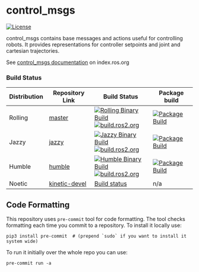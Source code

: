 control_msgs
===========
[![License](https://img.shields.io/badge/License-BSD_3_Clause-blue.svg)](https://opensource.org/license/bsd-3-clause)

control_msgs contains base messages and actions useful for controlling robots. It provides representations for controller setpoints and joint and cartesian trajectories.

See [control_msgs documentation](https://index.ros.org/p/control_msgs/) on index.ros.org


### Build Status

| Distribution | Repository Link | Build Status  | Package build |
|--------------|-----------------|--------------|--------------|
| Rolling     | [master](https://github.com/ros-controls/control_msgs/tree/master) | [![Rolling Binary Build](https://github.com/ros-controls/control_msgs/actions/workflows/rolling-build.yml/badge.svg?branch=master)](https://github.com/ros-controls/control_msgs/actions/workflows/rolling-build.yml) </br> [![build.ros2.org](https://build.ros2.org/buildStatus/icon?job=Rdev__control_msgs__ubuntu_noble_amd64&subject=build.ros2.org)](https://build.ros2.org/job/Rdev__control_msgs__ubuntu_noble_amd64/)   |  [![Package Build](https://build.ros2.org/buildStatus/icon?job=Rbin_uN64__control_msgs__ubuntu_noble_amd64__binary)](https://build.ros2.org/job/Rbin_uN64__control_msgs__ubuntu_noble_amd64__binary/) |
| Jazzy     | [jazzy](https://github.com/ros-controls/control_msgs/tree/jazzy) | [![Jazzy Binary Build](https://github.com/ros-controls/control_msgs/actions/workflows/jazzy-build.yml/badge.svg?branch=jazzy)](https://github.com/ros-controls/control_msgs/actions/workflows/jazzy-build.yml) </br> [![build.ros2.org](https://build.ros2.org/buildStatus/icon?job=Jdev__control_msgs__ubuntu_noble_amd64&subject=build.ros2.org)](https://build.ros2.org/job/Jdev__control_msgs__ubuntu_noble_amd64/) |  [![Package Build](https://build.ros2.org/buildStatus/icon?job=Jbin_uN64__control_msgs__ubuntu_noble_amd64__binary)](https://build.ros2.org/job/Jbin_uN64__control_msgs__ubuntu_noble_amd64__binary/) |
| Humble      | [humble](https://github.com/ros-controls/control_msgs/tree/humble) | [![Humble Binary Build](https://github.com/ros-controls/control_msgs/actions/workflows/humble-build.yml/badge.svg)](https://github.com/ros-controls/control_msgs/actions/workflows/humble-build.yml) </br> [![build.ros2.org](https://build.ros2.org/buildStatus/icon?job=Hdev__control_msgs__ubuntu_jammy_amd64&subject=build.ros2.org)](https://build.ros2.org/job/Hdev__control_msgs__ubuntu_jammy_amd64/) |  [![Package Build](https://build.ros2.org/buildStatus/icon?job=Hbin_uJ64__control_msgs__ubuntu_jammy_amd64__binary)](https://build.ros2.org/job/Hbin_uJ64__control_msgs__ubuntu_jammy_amd64__binary/) |
| Noetic       | [kinetic-devel](https://github.com/ros-controls/control_msgs/tree/kinetic-devel) | [Build status](https://travis-ci.org/ros-controls/control_msgs) |  n/a |  n/a |

## Code Formatting

This repository uses `pre-commit` tool for code formatting.
The tool checks formatting each time you commit to a repository.
To install it locally use:
  ```
  pip3 install pre-commit  # (prepend `sudo` if you want to install it system wide)
  ```

To run it initially over the whole repo you can use:
  ```
  pre-commit run -a
  ```
